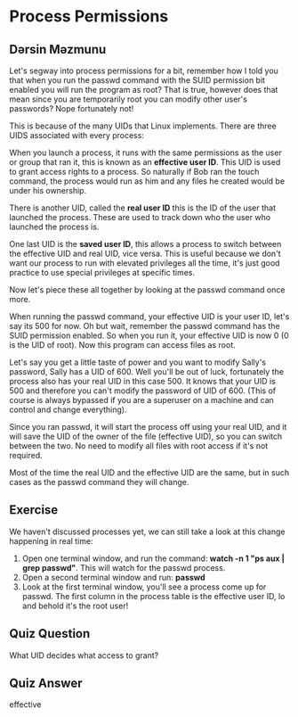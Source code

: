 # Process Permissions

## Dərsin Məzmunu


Let's segway into process permissions for a bit, 
remember how I told you that when you run the passwd command with 
the SUID permission bit enabled you will run the program as root? 
That is true, however does that mean since you are temporarily 
root you can modify other user's passwords? Nope fortunately not!

This is because of the many UIDs that Linux implements. There are three UIDS associated with every process:

When you launch a process, it runs with the same permissions as the user or group that ran it, this is known as an <b>effective user ID</b>. This UID is used to grant access rights to a process. So naturally if Bob ran the touch command, the process would run as him and any files he created would be under his ownership.

There is another UID, called the <b>real user ID</b> this is the ID of the user that launched the process. These are used to track down who the user who launched the process is.

One last UID is the <b>saved user ID</b>, this allows a process to switch between the effective UID and real UID, vice versa. This is useful because we don't want our process to run with elevated privileges all the time, it's just good practice to use special privileges at specific times. 

Now let's piece these all together by looking at the passwd command once more. 

When running the passwd command, your effective UID is your user ID, let's say its 500 for now. Oh but wait, remember the passwd command has the SUID permission enabled. So when you run it, your effective UID is now 0 (0 is the UID of root). Now this program can access files as root.

Let's say you get a little taste of power and you want to modify Sally's password, Sally has a UID of 600. Well you'll be out of luck, fortunately the process also has your real UID in this case 500. It knows that your UID is 500 and therefore you can't modify the password of UID of 600. (This of course is always bypassed if you are a superuser on a machine and can control and change everything).

Since you ran passwd, it will start the process off using your real UID, and it will save the UID of the owner of the file (effective UID), so you can switch between the two. No need to modify all files with root access if it's not required. 

Most of the time the real UID and the effective UID are the same, but in such cases as the passwd command they will change.

## Exercise

We haven't discussed processes yet, we can still take a look at this change happening in real time: 

<ol>
<li>Open one terminal window, and run the command: <b>watch -n 1 "ps aux | grep passwd"</b>. This will watch for the passwd process.</li>
<li>Open a second terminal window and run: <b>passwd</b></li>
<li>Look at the first terminal window, you'll see a process come up for passwd. The first column in the process table is the effective user ID, lo and behold it's the root user!</li>
</ol>

## Quiz Question

What UID decides what access to grant?

## Quiz Answer

effective
